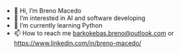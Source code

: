 - 👋 Hi, I’m Breno Macedo
- 👀 I’m interested in AI and software developing
- 🌱 I’m currently learning Python
- 📫 How to reach me barkokebas.breno@outlook.com or https://www.linkedin.com/in/breno-macedo/

<!---
brenomacedodm/brenomacedodm is a ✨ special ✨ repository because its `README.md` (this file) appears on your GitHub profile.
You can click the Preview link to take a look at your changes.
--->
